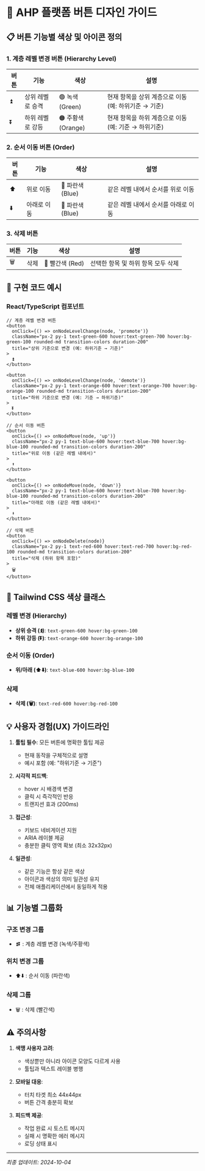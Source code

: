 # 🎨 AHP 플랫폼 버튼 디자인 가이드

## 📋 버튼 기능별 색상 및 아이콘 정의

### 1. 계층 레벨 변경 버튼 (Hierarchy Level)
| 버튼 | 기능 | 색상 | 설명 |
|------|------|------|------|
| ⏫ | 상위 레벨로 승격 | 🟢 녹색 (Green) | 현재 항목을 상위 계층으로 이동 (예: 하위기준 → 기준) |
| ⏬ | 하위 레벨로 강등 | 🟠 주황색 (Orange) | 현재 항목을 하위 계층으로 이동 (예: 기준 → 하위기준) |

### 2. 순서 이동 버튼 (Order)
| 버튼 | 기능 | 색상 | 설명 |
|------|------|------|------|
| ⬆️ | 위로 이동 | 🔵 파란색 (Blue) | 같은 레벨 내에서 순서를 위로 이동 |
| ⬇️ | 아래로 이동 | 🔵 파란색 (Blue) | 같은 레벨 내에서 순서를 아래로 이동 |

### 3. 삭제 버튼
| 버튼 | 기능 | 색상 | 설명 |
|------|------|------|------|
| 🗑️ | 삭제 | 🔴 빨간색 (Red) | 선택한 항목 및 하위 항목 모두 삭제 |

## 🎯 구현 코드 예시

### React/TypeScript 컴포넌트
```tsx
// 계층 레벨 변경 버튼
<button
  onClick={() => onNodeLevelChange(node, 'promote')}
  className="px-2 py-1 text-green-600 hover:text-green-700 hover:bg-green-100 rounded-md transition-colors duration-200"
  title="상위 기준으로 변경 (예: 하위기준 → 기준)"
>
  ⏫
</button>

<button
  onClick={() => onNodeLevelChange(node, 'demote')}
  className="px-2 py-1 text-orange-600 hover:text-orange-700 hover:bg-orange-100 rounded-md transition-colors duration-200"
  title="하위 기준으로 변경 (예: 기준 → 하위기준)"
>
  ⏬
</button>

// 순서 이동 버튼
<button
  onClick={() => onNodeMove(node, 'up')}
  className="px-2 py-1 text-blue-600 hover:text-blue-700 hover:bg-blue-100 rounded-md transition-colors duration-200"
  title="위로 이동 (같은 레벨 내에서)"
>
  ⬆️
</button>

<button
  onClick={() => onNodeMove(node, 'down')}
  className="px-2 py-1 text-blue-600 hover:text-blue-700 hover:bg-blue-100 rounded-md transition-colors duration-200"
  title="아래로 이동 (같은 레벨 내에서)"
>
  ⬇️
</button>

// 삭제 버튼
<button
  onClick={() => onNodeDelete(node)}
  className="px-2 py-1 text-red-600 hover:text-red-700 hover:bg-red-100 rounded-md transition-colors duration-200"
  title="삭제 (하위 항목 포함)"
>
  🗑️
</button>
```

## 🔧 Tailwind CSS 색상 클래스

### 레벨 변경 (Hierarchy)
- **상위 승격 (⏫)**: `text-green-600 hover:bg-green-100`
- **하위 강등 (⏬)**: `text-orange-600 hover:bg-orange-100`

### 순서 이동 (Order)
- **위/아래 (⬆️⬇️)**: `text-blue-600 hover:bg-blue-100`

### 삭제
- **삭제 (🗑️)**: `text-red-600 hover:bg-red-100`

## 💡 사용자 경험(UX) 가이드라인

1. **툴팁 필수**: 모든 버튼에 명확한 툴팁 제공
   - 현재 동작을 구체적으로 설명
   - 예시 포함 (예: "하위기준 → 기준")

2. **시각적 피드백**:
   - hover 시 배경색 변경
   - 클릭 시 즉각적인 반응
   - 트랜지션 효과 (200ms)

3. **접근성**:
   - 키보드 네비게이션 지원
   - ARIA 레이블 제공
   - 충분한 클릭 영역 확보 (최소 32x32px)

4. **일관성**:
   - 같은 기능은 항상 같은 색상
   - 아이콘과 색상의 의미 일관성 유지
   - 전체 애플리케이션에서 동일하게 적용

## 📊 기능별 그룹화

### 구조 변경 그룹
- ⏫⏬ : 계층 레벨 변경 (녹색/주황색)

### 위치 변경 그룹  
- ⬆️⬇️ : 순서 이동 (파란색)

### 삭제 그룹
- 🗑️ : 삭제 (빨간색)

## ⚠️ 주의사항

1. **색맹 사용자 고려**:
   - 색상뿐만 아니라 아이콘 모양도 다르게 사용
   - 툴팁과 텍스트 레이블 병행

2. **모바일 대응**:
   - 터치 타겟 최소 44x44px
   - 버튼 간격 충분히 확보

3. **피드백 제공**:
   - 작업 완료 시 토스트 메시지
   - 실패 시 명확한 에러 메시지
   - 로딩 상태 표시

---

*최종 업데이트: 2024-10-04*